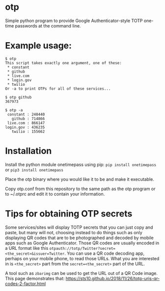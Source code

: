 # otp
Simple python program to provide Google Authenticator-style TOTP one-time passwords at the command line.

# Example usage:
    $ otp
    This script takes exactly one argument, one of these:
     * constant
     * github
     * live.com
     * login.gov
     * twilio
    Or -a to print OTPs for all of these services...

    $ otp github
    367973
    
    $ otp -a
     constant : 240440
       github : 714866
     live.com : 866147
    login.gov : 436235
       twilio : 155662

# Installation
Install the python module onetimepass using pip:
`pip install onetimepass` or `pip3 install onetimepass`

Place the otp binary where you would like it to be and make it executable.

Copy otp.conf from this repository to the same path as the otp program or to ~/.otprc
and edit it to contain your information.

# Tips for obtaining OTP secrets
Some services/sites will display TOTP secrets that you can just copy and paste,
but many will not, choosing instead to do things such as only displaying QR codes
that are to be photographed and decoded by mobile apps such as Google Authenticator.
Those QR codes are usually encoded in a URL format like this
`otpauth://totp/Twitter?secret=<the_secret>&issuer=Twitter`. You can use a QR code
decoding app, perhaps on your mobile phone, to read those URLs. What you are interested
in is `<the_secret>` part from the `secret=<the_secret>` part of the URL.

A tool such as `zbarimg` can be used to get the URL out of a QR Code image. This page
demonstrates that: https://sts10.github.io/2018/11/26/totp-uris-qr-codes-2-factor.html
